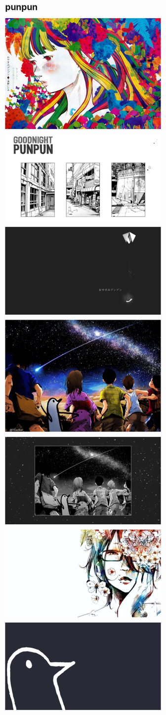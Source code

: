 # punpun

<a href="aiko.jpg"><img alt="aiko" src="aiko.jpg"></a>

<a href="b-554.jpg"><img alt="b-554" src="b-554.jpg"></a>

<a href="959329.png"><img alt="959329" src="959329.png"></a>

<a href="colored.jpg"><img alt="colored" src="colored.jpg"></a>

<a href="b-465.jpg"><img alt="b-465" src="b-465.jpg"></a>

<a href="sachi.jpg"><img alt="sachi" src="sachi.jpg"></a>

<a href="punpun.jpg"><img alt="punpun" src="punpun.jpg"></a>


